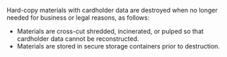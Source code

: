 Hard-copy materials with cardholder data are destroyed when no longer needed for business or legal reasons, as follows:

- Materials are cross-cut shredded, incinerated, or pulped so that cardholder data cannot be reconstructed.
- Materials are stored in secure storage containers prior to destruction.
